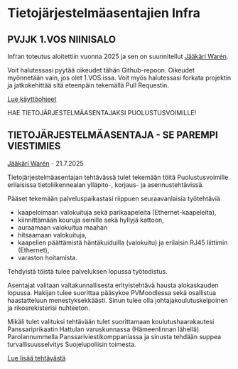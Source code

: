 # Tietojärjestelmäasentajien Infra
## PVJJK 1.VOS NIINISALO

Infran toteutus aloitettiin vuonna 2025 ja sen on suunnitellut [Jääkäri Warén](https://christerwaren.fi).

Voit halutessasi pyytää oikeudet tähän Github-repoon. Oikeudet myönnetään vain, jos olet 1.VOS:issa. Voit myös halutessasi forkata projektin ja jatkokehittää sitä eteenpäin tekemällä Pull Requestin.

[Lue käyttöohjeet](INSTRUCTIONS.md)

HAE TIETOJÄRJESTELMÄASENTAJAKSI PUOLUSTUSVOIMILLE!

## TIETOJÄRJESTELMÄASENTAJA - SE PAREMPI VIESTIMIES
[Jääkäri Warén](https://christerwaren.fi) - 21.7.2025

Tietojärjestelmäasentajan tehtävässä tulet tekemään töitä Puolustusvoimille erilaisissa tietoliikennealan ylläpito-, korjaus- ja asennustehtävissä.

Pääset tekemään palveluspaikastasi riippuen seuraavanlaisia työtehtäviä
- kaapeloimaan valokuituja sekä parikaapeleita (Ethernet-kaapeleita),
- kiinnittämään kouruja seinille sekä hyllyjä kattoon,
- auraamaan valokuitua maahan
- hitsaamaan valokuituja,
- kaapelien päättämistä häntäkuiduilla (valokuitu) ja erilaisin RJ45 liittimin (Ethernet),
- varaston hoitamista.

Tehdyistä töistä tulee palveluksen lopussa työtodistus.

Asentajat valitaan valtakunnallisesta erityistehtävä hausta alokaskauden lopussa. Hakijan tulee suorittaa pääsykoe PVMoodlessa sekä osallistua haastatteluun menestyksekkäästi. Sinun tulee olla johtajakoulutuskelpoinen ja rikosrekisterisi nuhteeton.

Mikäli tulet valituksi tehtävään tulet suorittamaan koulutushaarakautesi Panssariprikaatin Hattulan varuskunnassa (Hämeenlinnan lähellä) Parolannummella Panssariviestikomppaniassa ja sinusta tehdään suppea turvallisuusselvitys Suojelupoliisin toimesta.

[Lue lisää tehtävästä](https://wgi.fi/r/a9d162)
